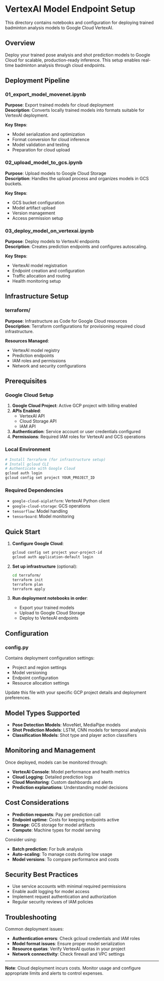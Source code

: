 # VertexAI Model Endpoint Setup

This directory contains notebooks and configuration for deploying trained badminton analysis models to Google Cloud VertexAI.

## Overview

Deploy your trained pose analysis and shot prediction models to Google Cloud for scalable, production-ready inference. This setup enables real-time badminton analysis through cloud endpoints.

## Deployment Pipeline

### 01_export_model_movenet.ipynb
**Purpose**: Export trained models for cloud deployment  
**Description**: Converts locally trained models into formats suitable for VertexAI deployment.

**Key Steps**:
- Model serialization and optimization
- Format conversion for cloud inference
- Model validation and testing
- Preparation for cloud upload

### 02_upload_model_to_gcs.ipynb
**Purpose**: Upload models to Google Cloud Storage  
**Description**: Handles the upload process and organizes models in GCS buckets.

**Key Steps**:
- GCS bucket configuration
- Model artifact upload
- Version management
- Access permission setup

### 03_deploy_model_on_vertexai.ipynb
**Purpose**: Deploy models to VertexAI endpoints  
**Description**: Creates prediction endpoints and configures autoscaling.

**Key Steps**:
- VertexAI model registration
- Endpoint creation and configuration
- Traffic allocation and routing
- Health monitoring setup

## Infrastructure Setup

### terraform/
**Purpose**: Infrastructure as Code for Google Cloud resources  
**Description**: Terraform configurations for provisioning required cloud infrastructure.

**Resources Managed**:
- VertexAI model registry
- Prediction endpoints
- IAM roles and permissions
- Network and security configurations

## Prerequisites

### Google Cloud Setup
1. **Google Cloud Project**: Active GCP project with billing enabled
2. **APIs Enabled**: 
   - VertexAI API
   - Cloud Storage API
   - IAM API
3. **Authentication**: Service account or user credentials configured
4. **Permissions**: Required IAM roles for VertexAI and GCS operations

### Local Environment
```bash
# Install Terraform (for infrastructure setup)
# Install gcloud CLI
# Authenticate with Google Cloud
gcloud auth login
gcloud config set project YOUR_PROJECT_ID
```

### Required Dependencies
- `google-cloud-aiplatform`: VertexAI Python client
- `google-cloud-storage`: GCS operations
- `tensorflow`: Model handling
- `tensorboard`: Model monitoring

## Quick Start

1. **Configure Google Cloud**:
   ```bash
   gcloud config set project your-project-id
   gcloud auth application-default login
   ```

2. **Set up infrastructure** (optional):
   ```bash
   cd terraform/
   terraform init
   terraform plan
   terraform apply
   ```

3. **Run deployment notebooks in order**:
   - Export your trained models
   - Upload to Google Cloud Storage
   - Deploy to VertexAI endpoints

## Configuration

### config.py
Contains deployment configuration settings:
- Project and region settings
- Model versioning
- Endpoint configuration
- Resource allocation settings

Update this file with your specific GCP project details and deployment preferences.

## Model Types Supported

- **Pose Detection Models**: MoveNet, MediaPipe models
- **Shot Prediction Models**: LSTM, CNN models for temporal analysis
- **Classification Models**: Shot type and player action classifiers

## Monitoring and Management

Once deployed, models can be monitored through:
- **VertexAI Console**: Model performance and health metrics
- **Cloud Logging**: Detailed prediction logs
- **Cloud Monitoring**: Custom dashboards and alerts
- **Prediction explanations**: Understanding model decisions

## Cost Considerations

- **Prediction requests**: Pay per prediction call
- **Endpoint uptime**: Costs for keeping endpoints active
- **Storage**: GCS storage for model artifacts
- **Compute**: Machine types for model serving

Consider using:
- **Batch prediction**: For bulk analysis
- **Auto-scaling**: To manage costs during low usage
- **Model versions**: To compare performance and costs

## Security Best Practices

- Use service accounts with minimal required permissions
- Enable audit logging for model access
- Implement request authentication and authorization
- Regular security reviews of IAM policies

## Troubleshooting

Common deployment issues:
- **Authentication errors**: Check gcloud credentials and IAM roles
- **Model format issues**: Ensure proper model serialization
- **Resource quotas**: Verify VertexAI quotas in your project
- **Network connectivity**: Check firewall and VPC settings

---

**Note**: Cloud deployment incurs costs. Monitor usage and configure appropriate limits and alerts to control expenses.